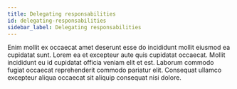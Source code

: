 ```yaml
---
title: Delegating responsabilities
id: delegating-responsabilities
sidebar_label: Delegating responsabilities
---
```


Enim mollit ex occaecat amet deserunt esse do incididunt mollit eiusmod ea cupidatat sunt. Lorem ea et excepteur aute quis cupidatat occaecat. Mollit incididunt eu id cupidatat officia veniam elit et est. Laborum commodo fugiat occaecat reprehenderit commodo pariatur elit. Consequat ullamco excepteur aliqua occaecat sit aliquip consequat nisi dolore.


